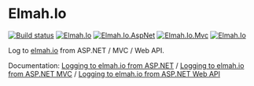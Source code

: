 # Elmah.Io

[![Build status](https://github.com/elmahio/elmah.io/workflows/build/badge.svg)](https://github.com/elmahio/elmah.io/actions/workflows/build.yml) [![Elmah.Io](https://img.shields.io/nuget/v/Elmah.Io.svg?style=flat&label=Elmah.Io)](https://www.nuget.org/packages/Elmah.Io/) [![Elmah.Io.AspNet](https://img.shields.io/nuget/v/Elmah.Io.AspNet.svg?style=flat&label=Elmah.Io.AspNet)](https://www.nuget.org/packages/Elmah.Io.AspNet/) [![Elmah.Io.Mvc](https://img.shields.io/nuget/v/Elmah.Io.Mvc.svg?style=flat&label=Elmah.Io.Mvc)](https://www.nuget.org/packages/Elmah.Io.Mvc/) [![Elmah.Io](https://img.shields.io/nuget/v/Elmah.Io.WebApi.svg?style=flat&label=Elmah.Io.WebApi)](https://www.nuget.org/packages/Elmah.Io.WebApi/)

Log to [elmah.io](https://elmah.io/) from ASP.NET / MVC / Web API.

Documentation: [Logging to elmah.io from ASP.NET](https://docs.elmah.io/logging-to-elmah-io-from-elmah/) / [Logging to elmah.io from ASP.NET MVC](https://docs.elmah.io/logging-to-elmah-io-from-aspnet-mvc/) / [Logging to elmah.io from ASP.NET Web API](https://docs.elmah.io/logging-to-elmah-io-from-web-api/)